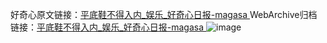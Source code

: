 好奇心原文链接：[平底鞋不得入内_娱乐_好奇心日报-magasa ](https://www.qdaily.com/articles/9875.html)
WebArchive归档链接：[平底鞋不得入内_娱乐_好奇心日报-magasa ](http://web.archive.org/web/20190623155127/https://www.qdaily.com/articles/9875.html)
![image](http://ww3.sinaimg.cn/large/007d5XDply1g3vgz59yyoj30u02swhdt)